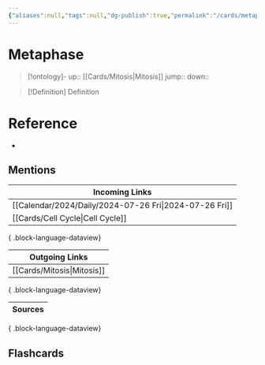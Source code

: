 ```yaml
---
{"aliases":null,"tags":null,"dg-publish":true,"permalink":"/cards/metaphase/","dgPassFrontmatter":true}
---
```


# Metaphase

> [!ontology]-
> up:: [[Cards/Mitosis\|Mitosis]]
> jump:: 
> down:: 

> [!Definition] Definition

# Reference

- 

## Mentions

| Incoming Links                                            |
| --------------------------------------------------------- |
| [[Calendar/2024/Daily/2024-07-26 Fri\|2024-07-26 Fri]] |
| [[Cards/Cell Cycle\|Cell Cycle]]                       |

{ .block-language-dataview}

| Outgoing Links                |
| ----------------------------- |
| [[Cards/Mitosis\|Mitosis]] |

{ .block-language-dataview}

| Sources |
| ------- |

{ .block-language-dataview}

## Flashcards